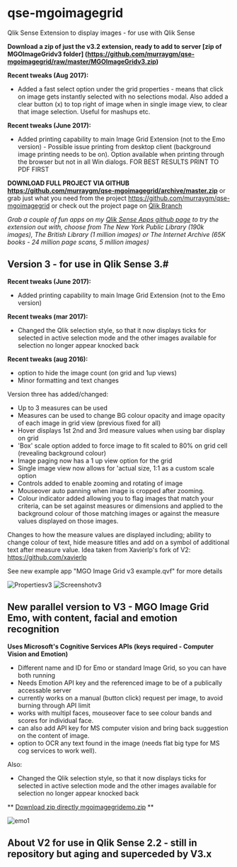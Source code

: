 # qse-mgoimagegrid
Qlik Sense Extension to display images - for use with Qlik Sense

**Download a zip of just the v3.2 extension, ready to add to server [zip of MGOImageGridv3 folder] (https://github.com/murraygm/qse-mgoimagegrid/raw/master/MGOImageGridv3.zip)**

**Recent tweaks (Aug 2017):**
* Added a fast select option under the grid properties - means that click on image gets instantly selected with no selections modal. Also added a clear button (x) to top right of image when in single image view, to clear that image selection. Useful for mashups etc.

**Recent tweaks (June 2017):**
* Added printing capability to main Image Grid Extension (not to the Emo version) - Possible issue printing from desktop client (background image printing needs to be on). Option available when printing through the browser but not in all Win dialogs. FOR BEST RESULTS PRINT TO PDF FIRST


**DOWNLOAD FULL PROJECT VIA GITHUB https://github.com/murraygm/qse-mgoimagegrid/archive/master.zip**
or grab just what you need from the project https://github.com/murraygm/qse-mgoimagegrid
or check out the project page on [Qlik Branch](http://branch.qlik.com/#!/project/56e8f64ee37930b98cf9dea4)

*Grab a couple of fun apps on my [Qlik Sense Apps github page](https://github.com/murraygm/qs-mgoqliksenseapps) to try the extension out with, choose from The New York Public Library (190k images), The British Library (1 million images) or The Internet Archive (65K books - 24 million page scans, 5 million images)*

## Version 3 - for use in Qlik Sense 3.#
**Recent tweaks (June 2017):**
* Added printing capability to main Image Grid Extension (not to the Emo version)

**Recent tweaks (mar 2017):**
* Changed the Qlik selection style, so that it now displays ticks for selected in active selection mode and the other images available for selection no longer appear knocked back 

**Recent tweaks (aug 2016):**
* option to hide the image count (on grid and 1up views)
* Minor formatting and text changes

Version three has added/changed:
* Up to 3 measures can be used
* Measures can be used to change BG colour opacity and image opacity of each image in grid view (previous fixed for all)
* Hover displays 1st 2nd and 3rd measure values when using bar display on grid
* 'Box' scale option added to force image to fit scaled to 80% on grid cell (revealing background colour)
* Image paging now has a 1 up view option for the grid
* Single image view now allows for 'actual size, 1:1 as a custom scale option
* Controls added to enable zooming and rotating of image
* Mouseover auto panning when image is cropped after zooming.
* Colour indicator added allowing you to flag images that match your criteria, can be set against measures or dimensions and applied to the background colour of those matching images or against the measure values displayed on those images.

Changes to how the measure values are displayed including; ability to change colour of text, hide measure titles and add on a symbol of additional text after measure value. Idea taken from Xavierlp's fork of V2: https://github.com/xavierlp

See new example app "MGO Image Grid v3 example.qvf" for more details

![Propertiesv3][Propsv3]
![Screenshotv3][Examplev3]


[Propsv3]: https://raw.githubusercontent.com/murraygm/qse-mgoimagegrid/v3/screenshots/imagegrid_props_v3.png "Propertiesv3"


[Examplev3]: https://raw.githubusercontent.com/murraygm/qse-mgoimagegrid/v3/screenshots/Screen%20Shot%20v3.png "Properties" 


## New parallel version to V3 - MGO Image Grid Emo, with content, facial and emotion recognition
**Uses Microsoft's Cognitive Services APIs (keys required - Computer Vision and Emotion)**
* Different name and ID for Emo or standard Image Grid, so you can have both running
* Needs Emotion API key and the referenced image to be of a publically accessable server
* currently works on a manual (button click) request per image, to avoid burning through API limit
* works with multipl faces, mouseover face to see colour bands and scores for individual face.
* can also add API key for MS computer vision and bring back suggestion on the content of image.
* option to OCR any text found in the image (needs flat big type for MS cog services to work well).

Also:
* Changed the Qlik selection style, so that it now displays ticks for selected in active selection mode and the other images available for selection no longer appear knocked back 

** [Download zip directly mgoimagegridemo.zip](https://github.com/murraygm/qse-mgoimagegrid/raw/master/MGOImageGridEmo.zip) **

![emo1][emo1]

[emo1]: https://raw.githubusercontent.com/murraygm/qse-mgoimagegrid/master/screenshots/cognitive.png "emo1"



## About V2 for use in Qlik Sense 2.2 - still in repository but aging and superceded by V3.x


